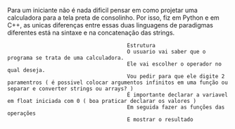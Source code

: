 Para um iniciante não é nada dificil pensar em como projetar uma calculadora para a tela preta de consolinho.
Por isso, fiz em Python e em C++, as unicas diferenças entre essas duas linguagens de paradigmas diferentes está na sintaxe e na concatenação das strings.

                                          Estrutura
                                          O usuario vai saber que o programa se trata de uma calculadora.
                                          Ele vai escolher o operador no qual deseja.
                                          Vou pedir para que ele digite 2 paramentros ( é possivel colocar argumentos infinitos em uma função ou separar e converter strings ou arrays? )
                                          É importante declarar a variavel em float iniciada com 0 ( boa praticar declarar os valores )
                                          Em seguida fazer as funções das operações
                                          E mostrar o resultado
                                          
